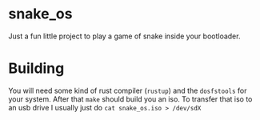 # snake_os

Just a fun little project to play a game of snake inside your bootloader.

# Building

You will need some kind of rust compiler (`rustup`) and the `dosfstools` for your system. After that `make` should build you an iso. To transfer that iso to an usb drive I usually just do `cat snake_os.iso > /dev/sdX`
